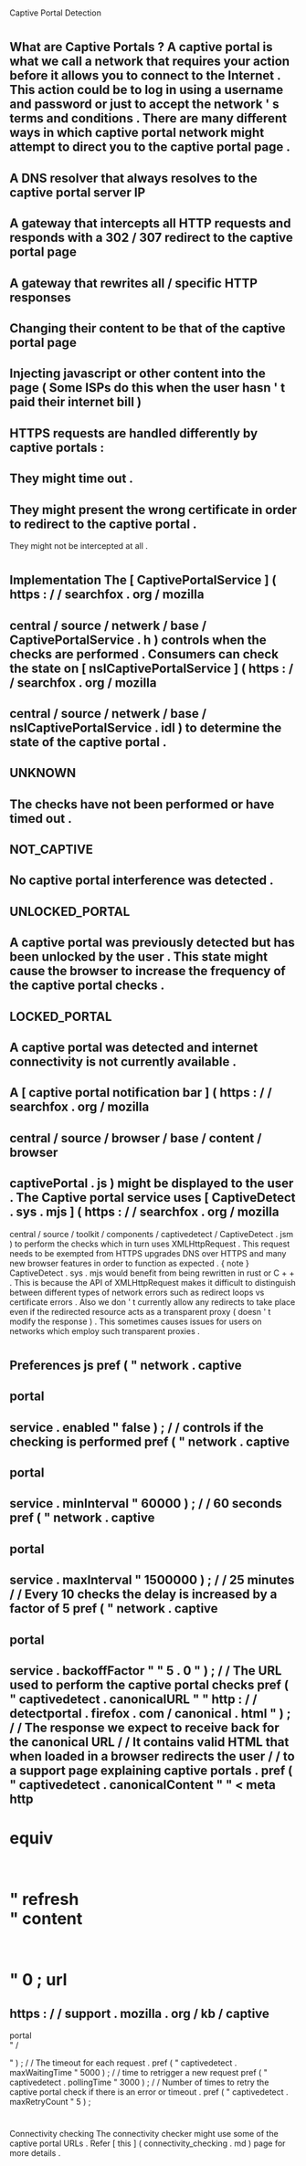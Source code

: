 #
Captive
Portal
Detection
#
#
What
are
Captive
Portals
?
A
captive
portal
is
what
we
call
a
network
that
requires
your
action
before
it
allows
you
to
connect
to
the
Internet
.
This
action
could
be
to
log
in
using
a
username
and
password
or
just
to
accept
the
network
'
s
terms
and
conditions
.
There
are
many
different
ways
in
which
captive
portal
network
might
attempt
to
direct
you
to
the
captive
portal
page
.
-
A
DNS
resolver
that
always
resolves
to
the
captive
portal
server
IP
-
A
gateway
that
intercepts
all
HTTP
requests
and
responds
with
a
302
/
307
redirect
to
the
captive
portal
page
-
A
gateway
that
rewrites
all
/
specific
HTTP
responses
-
Changing
their
content
to
be
that
of
the
captive
portal
page
-
Injecting
javascript
or
other
content
into
the
page
(
Some
ISPs
do
this
when
the
user
hasn
'
t
paid
their
internet
bill
)
-
HTTPS
requests
are
handled
differently
by
captive
portals
:
-
They
might
time
out
.
-
They
might
present
the
wrong
certificate
in
order
to
redirect
to
the
captive
portal
.
-
They
might
not
be
intercepted
at
all
.
#
#
Implementation
The
[
CaptivePortalService
]
(
https
:
/
/
searchfox
.
org
/
mozilla
-
central
/
source
/
netwerk
/
base
/
CaptivePortalService
.
h
)
controls
when
the
checks
are
performed
.
Consumers
can
check
the
state
on
[
nsICaptivePortalService
]
(
https
:
/
/
searchfox
.
org
/
mozilla
-
central
/
source
/
netwerk
/
base
/
nsICaptivePortalService
.
idl
)
to
determine
the
state
of
the
captive
portal
.
-
UNKNOWN
-
The
checks
have
not
been
performed
or
have
timed
out
.
-
NOT_CAPTIVE
-
No
captive
portal
interference
was
detected
.
-
UNLOCKED_PORTAL
-
A
captive
portal
was
previously
detected
but
has
been
unlocked
by
the
user
.
This
state
might
cause
the
browser
to
increase
the
frequency
of
the
captive
portal
checks
.
-
LOCKED_PORTAL
-
A
captive
portal
was
detected
and
internet
connectivity
is
not
currently
available
.
-
A
[
captive
portal
notification
bar
]
(
https
:
/
/
searchfox
.
org
/
mozilla
-
central
/
source
/
browser
/
base
/
content
/
browser
-
captivePortal
.
js
)
might
be
displayed
to
the
user
.
The
Captive
portal
service
uses
[
CaptiveDetect
.
sys
.
mjs
]
(
https
:
/
/
searchfox
.
org
/
mozilla
-
central
/
source
/
toolkit
/
components
/
captivedetect
/
CaptiveDetect
.
jsm
)
to
perform
the
checks
which
in
turn
uses
XMLHttpRequest
.
This
request
needs
to
be
exempted
from
HTTPS
upgrades
DNS
over
HTTPS
and
many
new
browser
features
in
order
to
function
as
expected
.
{
note
}
CaptiveDetect
.
sys
.
mjs
would
benefit
from
being
rewritten
in
rust
or
C
+
+
.
This
is
because
the
API
of
XMLHttpRequest
makes
it
difficult
to
distinguish
between
different
types
of
network
errors
such
as
redirect
loops
vs
certificate
errors
.
Also
we
don
'
t
currently
allow
any
redirects
to
take
place
even
if
the
redirected
resource
acts
as
a
transparent
proxy
(
doesn
'
t
modify
the
response
)
.
This
sometimes
causes
issues
for
users
on
networks
which
employ
such
transparent
proxies
.
#
#
Preferences
js
pref
(
"
network
.
captive
-
portal
-
service
.
enabled
"
false
)
;
/
/
controls
if
the
checking
is
performed
pref
(
"
network
.
captive
-
portal
-
service
.
minInterval
"
60000
)
;
/
/
60
seconds
pref
(
"
network
.
captive
-
portal
-
service
.
maxInterval
"
1500000
)
;
/
/
25
minutes
/
/
Every
10
checks
the
delay
is
increased
by
a
factor
of
5
pref
(
"
network
.
captive
-
portal
-
service
.
backoffFactor
"
"
5
.
0
"
)
;
/
/
The
URL
used
to
perform
the
captive
portal
checks
pref
(
"
captivedetect
.
canonicalURL
"
"
http
:
/
/
detectportal
.
firefox
.
com
/
canonical
.
html
"
)
;
/
/
The
response
we
expect
to
receive
back
for
the
canonical
URL
/
/
It
contains
valid
HTML
that
when
loaded
in
a
browser
redirects
the
user
/
/
to
a
support
page
explaining
captive
portals
.
pref
(
"
captivedetect
.
canonicalContent
"
"
<
meta
http
-
equiv
=
\
"
refresh
\
"
content
=
\
"
0
;
url
=
https
:
/
/
support
.
mozilla
.
org
/
kb
/
captive
-
portal
\
"
/
>
"
)
;
/
/
The
timeout
for
each
request
.
pref
(
"
captivedetect
.
maxWaitingTime
"
5000
)
;
/
/
time
to
retrigger
a
new
request
pref
(
"
captivedetect
.
pollingTime
"
3000
)
;
/
/
Number
of
times
to
retry
the
captive
portal
check
if
there
is
an
error
or
timeout
.
pref
(
"
captivedetect
.
maxRetryCount
"
5
)
;
#
#
Connectivity
checking
The
connectivity
checker
might
use
some
of
the
captive
portal
URLs
.
Refer
[
this
]
(
connectivity_checking
.
md
)
page
for
more
details
.
